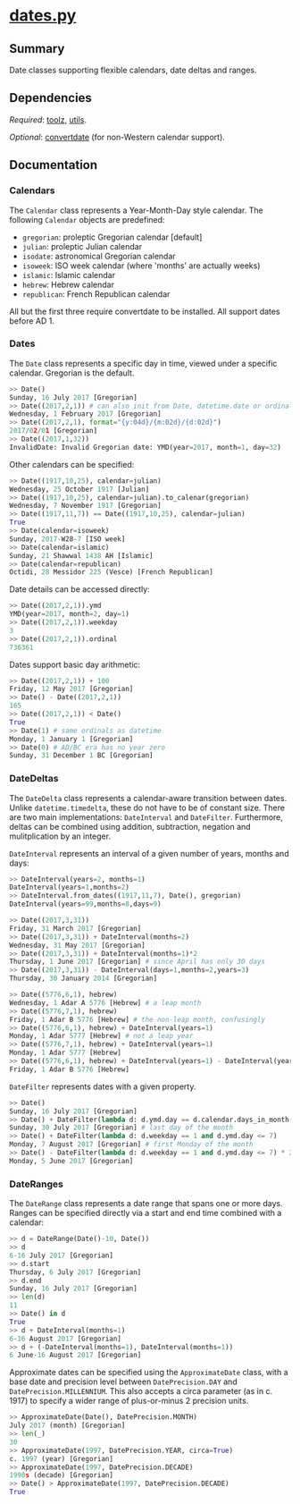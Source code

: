 # [dates.py](dates.py)

## Summary 
Date classes supporting flexible calendars, date deltas and ranges.
 
## Dependencies
*Required*: [toolz](http://toolz.readthedocs.io/en/latest/index.html), [utils](utils.md).

*Optional*: [convertdate](https://pypi.python.org/pypi/convertdate/) (for non-Western calendar support).

## Documentation

### Calendars

The `Calendar` class represents a Year-Month-Day style calendar. The following `Calendar` objects are predefined:

 - `gregorian`: proleptic Gregorian calendar [default]
 - `julian`: proleptic Julian calendar
 - `isodate`: astronomical Gregorian calendar
 - `isoweek`: ISO week calendar (where 'months' are actually weeks)
 - `islamic`: Islamic calendar
 - `hebrew`: Hebrew calendar
 - `republican`: French Republican calendar

All but the first three require convertdate to be installed. All support dates before AD 1.

### Dates

The `Date` class represents a specific day in time, viewed under a specific calendar. Gregorian is the default.

```python
>> Date()
Sunday, 16 July 2017 [Gregorian]
>> Date((2017,2,1)) # can also init from Date, datetime.date or ordinal
Wednesday, 1 February 2017 [Gregorian]
>> Date((2017,2,1), format="{y:04d}/{m:02d}/{d:02d}")
2017/02/01 [Gregorian]
>> Date((2017,1,32))
InvalidDate: Invalid Gregorian date: YMD(year=2017, month=1, day=32)
```
    
Other calendars can be specified:
    
```python
>> Date((1917,10,25), calendar=julian)
Wednesday, 25 October 1917 [Julian]
>> Date((1917,10,25), calendar=julian).to_calenar(gregorian)
Wednesday, 7 November 1917 [Gregorian]
>> Date((1917,11,7)) == Date((1917,10,25), calendar=julian)
True
>> Date(calendar=isoweek)
Sunday, 2017-W28-7 [ISO week]
>> Date(calendar=islamic)
Sunday, 21 Shawwal 1438 AH [Islamic]
>> Date(calendar=republican)
Octidi, 28 Messidor 225 (Vesce) [French Republican]
```
    
Date details can be accessed directly:

```python
>> Date((2017,2,1)).ymd
YMD(year=2017, month=2, day=1)
>> Date((2017,2,1)).weekday
3
>> Date((2017,2,1)).ordinal
736361
```
    
Dates support basic day arithmetic:

```python
>> Date((2017,2,1)) + 100
Friday, 12 May 2017 [Gregorian]
>> Date() - Date((2017,2,1))
165
>> Date((2017,2,1)) < Date()
True
>> Date(1) # same ordinals as datetime
Monday, 1 January 1 [Gregorian]
>> Date(0) # AD/BC era has no year zero
Sunday, 31 December 1 BC [Gregorian]
```    
    
### DateDeltas

The `DateDelta` class represents a calendar-aware transition between dates. Unlike `datetime.timedelta`, these do not have to be of constant size. There are two main implementations: `DateInterval` and `DateFilter`. Furthermore, deltas can be combined using addition, subtraction, negation and mulitplication by an integer.

`DateInterval` represents an interval of a given number of years, months and days:

```python
>> DateInterval(years=2, months=1)
DateInterval(years=1,months=2)
>> DateInterval.from_dates((1917,11,7), Date(), gregorian)
DateInterval(years=99,months=8,days=9)

>> Date((2017,3,31))
Friday, 31 March 2017 [Gregorian]
>> Date((2017,3,31)) + DateInterval(months=2)
Wednesday, 31 May 2017 [Gregorian]
>> Date((2017,3,31)) + DateInterval(months=1)*2
Thursday, 1 June 2017 [Gregorian] # since April has only 30 days
>> Date((2017,3,31)) - DateInterval(days=1,months=2,years=3)
Thursday, 30 January 2014 [Gregorian]

>> Date((5776,6,1), hebrew)
Wednesday, 1 Adar A 5776 [Hebrew] # a leap month
>> Date((5776,7,1), hebrew)
Friday, 1 Adar B 5776 [Hebrew] # the non-leap month, confusingly
>> Date((5776,6,1), hebrew) + DateInterval(years=1)
Monday, 1 Adar 5777 [Hebrew] # not a leap year
>> Date((5776,7,1), hebrew) + DateInterval(years=1)
Monday, 1 Adar 5777 [Hebrew]
>> Date((5776,6,1), hebrew) + DateInterval(years=1) - DateInterval(years=1)
Friday, 1 Adar B 5776 [Hebrew]
```

`DateFilter` represents dates with a given property.

```python
>> Date()
Sunday, 16 July 2017 [Gregorian]
>> Date() + DateFilter(lambda d: d.ymd.day == d.calendar.days_in_month(d.ymd.year, d.ymd.month))
Sunday, 30 July 2017 [Gregorian] # last day of the month
>> Date() + DateFilter(lambda d: d.weekday == 1 and d.ymd.day <= 7)
Monday, 7 August 2017 [Gregorian] # first Monday of the month
>> Date() - DateFilter(lambda d: d.weekday == 1 and d.ymd.day <= 7) * 2
Monday, 5 June 2017 [Gregorian]
```
    
### DateRanges

The `DateRange` class represents a date range that spans one or more days. Ranges can be specified directly via a start and end time combined with a calendar:

```python
>> d = DateRange(Date()-10, Date())
>> d
6-16 July 2017 [Gregorian]
>> d.start
Thursday, 6 July 2017 [Gregorian]
>> d.end
Sunday, 16 July 2017 [Gregorian]
>> len(d)
11
>> Date() in d
True
>> d + DateInterval(months=1)
6-16 August 2017 [Gregorian]
>> d + (-DateInterval(months=1), DateInterval(months=1))
6 June-16 August 2017 [Gregorian]
```
    
Approximate dates can be specified using the `ApproximateDate` class, with a base date and precision level between `DatePrecision.DAY` and `DatePrecision.MILLENNIUM`. This also accepts a circa parameter (as in c. 1917) to specify a wider range of plus-or-minus 2 precision units.

```python
>> ApproximateDate(Date(), DatePrecision.MONTH)
July 2017 (month) [Gregorian]
>> len(_)
30
>> ApproximateDate(1997, DatePrecision.YEAR, circa=True)
c. 1997 (year) [Gregorian]
>> ApproximateDate(1997, DatePrecision.DECADE)
1990s (decade) [Gregorian]
>> Date() > ApproximateDate(1997, DatePrecision.DECADE)
True
```    
